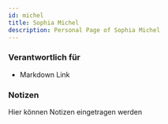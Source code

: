 ```yaml
---
id: michel
title: Sophia Michel
description: Personal Page of Sophia Michel
---
```


### Verantwortlich für

- Markdown Link

### Notizen
Hier können Notizen eingetragen werden

